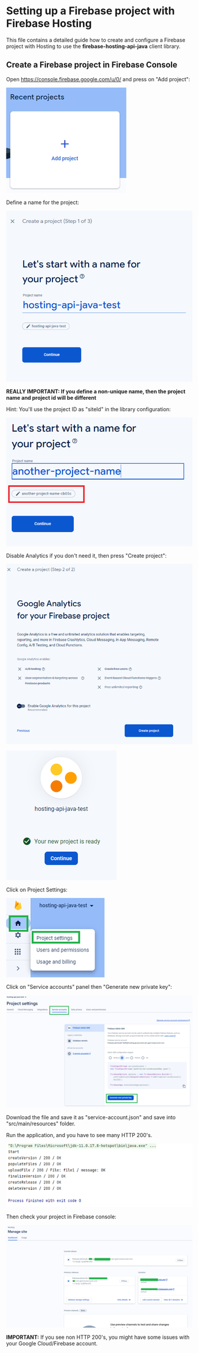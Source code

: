 # Setting up a Firebase project with Firebase Hosting


This file contains a detailed guide how to create and configure a Firebase project with Hosting to use the **firebase-hosting-api-java** client library.

## Create a Firebase project in Firebase Console
Open https://console.firebase.google.com/u/0/ and press on "Add project":

![firebase_step1.png](assets/firebase_step1.png)

Define a name for the project:

![firebase_step2.png](assets/firebase_step2.png)

**REALLY IMPORTANT: If you define a non-unique name, then the project name and project id will be different**

Hint: You'll use the project ID as "siteId" in the library configuration:

![assets/firebase_step8.png](assets/firebase_step8.png)

Disable Analytics if you don't need it, then press "Create project":

![firebase_step3.png](assets/firebase_step3.png)

![firebase_step4.png](assets/firebase_step4.png)

Click on Project Settings:

![firebase_step5.png](assets/firebase_step5.png)

Click on "Service accounts" panel then "Generate new private key":

![firebase_step6.png](assets/firebase_step6.png)

Download the file and save it as "service-account.json" and save into "src/main/resources" folder.

Run the application, and you have to see many HTTP 200's. 

![log_example.png](assets/log_example.png)

Then check your project in Firebase console:

![firebase_step7.png](assets/firebase_step7.png)

**IMPORTANT:**
If you see non HTTP 200's, you might have some issues with your Google Cloud/Firebase account.
